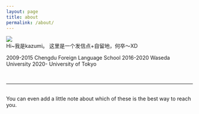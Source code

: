 ```yaml
---
layout: page
title: about
permalink: /about/
---
```


<img class="col one right" src="/img/prof_pic.jpg">

<br/>
Hi~我是kazumi。
这里是一个发信点+自留地，何卒〜XD


2009-2015  Chengdu Foreign Language School
2016-2020  Waseda University
2020-      University of Tokyo


<br/>
<hr/>
<br/>
<span class="contacticon center">
	<a href="mailto:kougi233kazumi@gmail.com"><i class="fa fa-envelope-square"></i></a>
	<a href="https://github.com" target="_blank"><i class="fa fa-github-square"></i></a>
	<a href="http://tumblr.com" target="_blank"><i class="fa fa-tumblr-square"></i></a>
	<a href="https://twitter.com" target="_blank"><i class="fa fa-twitter-square"></i></a>
</span>

<div class="col three caption">
	You can even add a little note about which of these is the best way to reach you.
</div>
